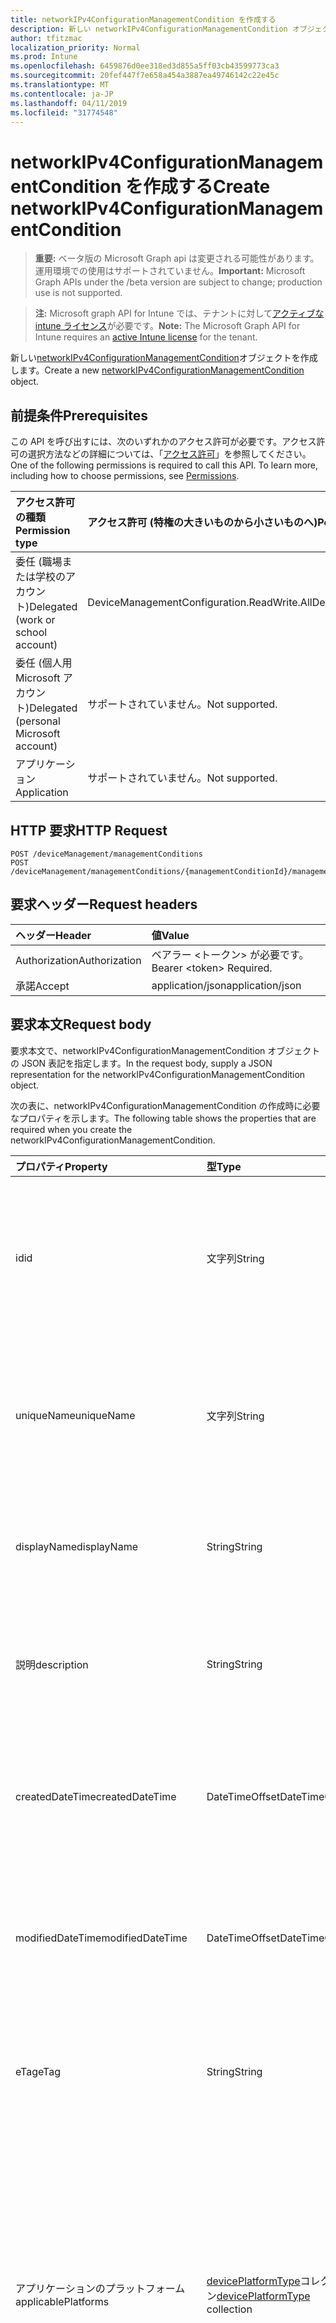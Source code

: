 ```yaml
---
title: networkIPv4ConfigurationManagementCondition を作成する
description: 新しい networkIPv4ConfigurationManagementCondition オブジェクトを作成します。
author: tfitzmac
localization_priority: Normal
ms.prod: Intune
ms.openlocfilehash: 6459876d0ee318ed3d855a5ff03cb43599773ca3
ms.sourcegitcommit: 20fef447f7e658a454a3887ea49746142c22e45c
ms.translationtype: MT
ms.contentlocale: ja-JP
ms.lasthandoff: 04/11/2019
ms.locfileid: "31774548"
---
```

# <a name="create-networkipv4configurationmanagementcondition"></a><span data-ttu-id="944b6-103">networkIPv4ConfigurationManagementCondition を作成する</span><span class="sxs-lookup"><span data-stu-id="944b6-103">Create networkIPv4ConfigurationManagementCondition</span></span>

> <span data-ttu-id="944b6-104">**重要:** ベータ版の Microsoft Graph api は変更される可能性があります。運用環境での使用はサポートされていません。</span><span class="sxs-lookup"><span data-stu-id="944b6-104">**Important:** Microsoft Graph APIs under the /beta version are subject to change; production use is not supported.</span></span>

> <span data-ttu-id="944b6-105">**注:** Microsoft graph API for Intune では、テナントに対して[アクティブな intune ライセンス](https://go.microsoft.com/fwlink/?linkid=839381)が必要です。</span><span class="sxs-lookup"><span data-stu-id="944b6-105">**Note:** The Microsoft Graph API for Intune requires an [active Intune license](https://go.microsoft.com/fwlink/?linkid=839381) for the tenant.</span></span>

<span data-ttu-id="944b6-106">新しい[networkIPv4ConfigurationManagementCondition](../resources/intune-fencing-networkipv4configurationmanagementcondition.md)オブジェクトを作成します。</span><span class="sxs-lookup"><span data-stu-id="944b6-106">Create a new [networkIPv4ConfigurationManagementCondition](../resources/intune-fencing-networkipv4configurationmanagementcondition.md) object.</span></span>

## <a name="prerequisites"></a><span data-ttu-id="944b6-107">前提条件</span><span class="sxs-lookup"><span data-stu-id="944b6-107">Prerequisites</span></span>
<span data-ttu-id="944b6-p101">この API を呼び出すには、次のいずれかのアクセス許可が必要です。アクセス許可の選択方法などの詳細については、「[アクセス許可](/graph/permissions-reference)」を参照してください。</span><span class="sxs-lookup"><span data-stu-id="944b6-p101">One of the following permissions is required to call this API. To learn more, including how to choose permissions, see [Permissions](/graph/permissions-reference).</span></span>

|<span data-ttu-id="944b6-110">アクセス許可の種類</span><span class="sxs-lookup"><span data-stu-id="944b6-110">Permission type</span></span>|<span data-ttu-id="944b6-111">アクセス許可 (特権の大きいものから小さいものへ)</span><span class="sxs-lookup"><span data-stu-id="944b6-111">Permissions (from most to least privileged)</span></span>|
|:---|:---|
|<span data-ttu-id="944b6-112">委任 (職場または学校のアカウント)</span><span class="sxs-lookup"><span data-stu-id="944b6-112">Delegated (work or school account)</span></span>|<span data-ttu-id="944b6-113">DeviceManagementConfiguration.ReadWrite.All</span><span class="sxs-lookup"><span data-stu-id="944b6-113">DeviceManagementConfiguration.ReadWrite.All</span></span>|
|<span data-ttu-id="944b6-114">委任 (個人用 Microsoft アカウント)</span><span class="sxs-lookup"><span data-stu-id="944b6-114">Delegated (personal Microsoft account)</span></span>|<span data-ttu-id="944b6-115">サポートされていません。</span><span class="sxs-lookup"><span data-stu-id="944b6-115">Not supported.</span></span>|
|<span data-ttu-id="944b6-116">アプリケーション</span><span class="sxs-lookup"><span data-stu-id="944b6-116">Application</span></span>|<span data-ttu-id="944b6-117">サポートされていません。</span><span class="sxs-lookup"><span data-stu-id="944b6-117">Not supported.</span></span>|

## <a name="http-request"></a><span data-ttu-id="944b6-118">HTTP 要求</span><span class="sxs-lookup"><span data-stu-id="944b6-118">HTTP Request</span></span>
<!-- {
  "blockType": "ignored"
}
-->
``` http
POST /deviceManagement/managementConditions
POST /deviceManagement/managementConditions/{managementConditionId}/managementConditionStatements/{managementConditionStatementId}/managementConditions
```

## <a name="request-headers"></a><span data-ttu-id="944b6-119">要求ヘッダー</span><span class="sxs-lookup"><span data-stu-id="944b6-119">Request headers</span></span>
|<span data-ttu-id="944b6-120">ヘッダー</span><span class="sxs-lookup"><span data-stu-id="944b6-120">Header</span></span>|<span data-ttu-id="944b6-121">値</span><span class="sxs-lookup"><span data-stu-id="944b6-121">Value</span></span>|
|:---|:---|
|<span data-ttu-id="944b6-122">Authorization</span><span class="sxs-lookup"><span data-stu-id="944b6-122">Authorization</span></span>|<span data-ttu-id="944b6-123">ベアラー &lt;トークン&gt; が必要です。</span><span class="sxs-lookup"><span data-stu-id="944b6-123">Bearer &lt;token&gt; Required.</span></span>|
|<span data-ttu-id="944b6-124">承諾</span><span class="sxs-lookup"><span data-stu-id="944b6-124">Accept</span></span>|<span data-ttu-id="944b6-125">application/json</span><span class="sxs-lookup"><span data-stu-id="944b6-125">application/json</span></span>|

## <a name="request-body"></a><span data-ttu-id="944b6-126">要求本文</span><span class="sxs-lookup"><span data-stu-id="944b6-126">Request body</span></span>
<span data-ttu-id="944b6-127">要求本文で、networkIPv4ConfigurationManagementCondition オブジェクトの JSON 表記を指定します。</span><span class="sxs-lookup"><span data-stu-id="944b6-127">In the request body, supply a JSON representation for the networkIPv4ConfigurationManagementCondition object.</span></span>

<span data-ttu-id="944b6-128">次の表に、networkIPv4ConfigurationManagementCondition の作成時に必要なプロパティを示します。</span><span class="sxs-lookup"><span data-stu-id="944b6-128">The following table shows the properties that are required when you create the networkIPv4ConfigurationManagementCondition.</span></span>

|<span data-ttu-id="944b6-129">プロパティ</span><span class="sxs-lookup"><span data-stu-id="944b6-129">Property</span></span>|<span data-ttu-id="944b6-130">型</span><span class="sxs-lookup"><span data-stu-id="944b6-130">Type</span></span>|<span data-ttu-id="944b6-131">説明</span><span class="sxs-lookup"><span data-stu-id="944b6-131">Description</span></span>|
|:---|:---|:---|
|<span data-ttu-id="944b6-132">id</span><span class="sxs-lookup"><span data-stu-id="944b6-132">id</span></span>|<span data-ttu-id="944b6-133">文字列</span><span class="sxs-lookup"><span data-stu-id="944b6-133">String</span></span>|<span data-ttu-id="944b6-134">管理条件の一意識別子。</span><span class="sxs-lookup"><span data-stu-id="944b6-134">Unique identifier for the management condition.</span></span> <span data-ttu-id="944b6-135">作成時に割り当てられたシステム生成値。</span><span class="sxs-lookup"><span data-stu-id="944b6-135">System generated value assigned when created.</span></span> <span data-ttu-id="944b6-136">[managementcondition](../resources/intune-fencing-managementcondition.md)から継承します</span><span class="sxs-lookup"><span data-stu-id="944b6-136">Inherited from [managementCondition](../resources/intune-fencing-managementcondition.md)</span></span>|
|<span data-ttu-id="944b6-137">uniqueName</span><span class="sxs-lookup"><span data-stu-id="944b6-137">uniqueName</span></span>|<span data-ttu-id="944b6-138">文字列</span><span class="sxs-lookup"><span data-stu-id="944b6-138">String</span></span>|<span data-ttu-id="944b6-139">管理条件の一意の名前。</span><span class="sxs-lookup"><span data-stu-id="944b6-139">Unique name for the management condition.</span></span> <span data-ttu-id="944b6-140">管理条件式で使用されます。</span><span class="sxs-lookup"><span data-stu-id="944b6-140">Used in management condition expressions.</span></span> <span data-ttu-id="944b6-141">[managementcondition](../resources/intune-fencing-managementcondition.md)から継承します</span><span class="sxs-lookup"><span data-stu-id="944b6-141">Inherited from [managementCondition](../resources/intune-fencing-managementcondition.md)</span></span>|
|<span data-ttu-id="944b6-142">displayName</span><span class="sxs-lookup"><span data-stu-id="944b6-142">displayName</span></span>|<span data-ttu-id="944b6-143">String</span><span class="sxs-lookup"><span data-stu-id="944b6-143">String</span></span>|<span data-ttu-id="944b6-144">管理条件の管理者定義の名前。</span><span class="sxs-lookup"><span data-stu-id="944b6-144">The admin defined name of the management condition.</span></span> <span data-ttu-id="944b6-145">[managementcondition](../resources/intune-fencing-managementcondition.md)から継承します</span><span class="sxs-lookup"><span data-stu-id="944b6-145">Inherited from [managementCondition](../resources/intune-fencing-managementcondition.md)</span></span>|
|<span data-ttu-id="944b6-146">説明</span><span class="sxs-lookup"><span data-stu-id="944b6-146">description</span></span>|<span data-ttu-id="944b6-147">String</span><span class="sxs-lookup"><span data-stu-id="944b6-147">String</span></span>|<span data-ttu-id="944b6-148">管理条件の管理者定義の説明。</span><span class="sxs-lookup"><span data-stu-id="944b6-148">The admin defined description of the management condition.</span></span> <span data-ttu-id="944b6-149">[managementcondition](../resources/intune-fencing-managementcondition.md)から継承します</span><span class="sxs-lookup"><span data-stu-id="944b6-149">Inherited from [managementCondition](../resources/intune-fencing-managementcondition.md)</span></span>|
|<span data-ttu-id="944b6-150">createdDateTime</span><span class="sxs-lookup"><span data-stu-id="944b6-150">createdDateTime</span></span>|<span data-ttu-id="944b6-151">DateTimeOffset</span><span class="sxs-lookup"><span data-stu-id="944b6-151">DateTimeOffset</span></span>|<span data-ttu-id="944b6-152">管理条件が作成された時刻。</span><span class="sxs-lookup"><span data-stu-id="944b6-152">The time the management condition was created.</span></span> <span data-ttu-id="944b6-153">サービス側を生成しました。</span><span class="sxs-lookup"><span data-stu-id="944b6-153">Generated service side.</span></span> <span data-ttu-id="944b6-154">[managementcondition](../resources/intune-fencing-managementcondition.md)から継承します</span><span class="sxs-lookup"><span data-stu-id="944b6-154">Inherited from [managementCondition](../resources/intune-fencing-managementcondition.md)</span></span>|
|<span data-ttu-id="944b6-155">modifiedDateTime</span><span class="sxs-lookup"><span data-stu-id="944b6-155">modifiedDateTime</span></span>|<span data-ttu-id="944b6-156">DateTimeOffset</span><span class="sxs-lookup"><span data-stu-id="944b6-156">DateTimeOffset</span></span>|<span data-ttu-id="944b6-157">管理条件が最後に変更された時刻。</span><span class="sxs-lookup"><span data-stu-id="944b6-157">The time the management condition was last modified.</span></span> <span data-ttu-id="944b6-158">サービス側を更新しました。</span><span class="sxs-lookup"><span data-stu-id="944b6-158">Updated service side.</span></span> <span data-ttu-id="944b6-159">[managementcondition](../resources/intune-fencing-managementcondition.md)から継承します</span><span class="sxs-lookup"><span data-stu-id="944b6-159">Inherited from [managementCondition](../resources/intune-fencing-managementcondition.md)</span></span>|
|<span data-ttu-id="944b6-160">eTag</span><span class="sxs-lookup"><span data-stu-id="944b6-160">eTag</span></span>|<span data-ttu-id="944b6-161">String</span><span class="sxs-lookup"><span data-stu-id="944b6-161">String</span></span>|<span data-ttu-id="944b6-162">管理条件の ETag。</span><span class="sxs-lookup"><span data-stu-id="944b6-162">ETag of the management condition.</span></span> <span data-ttu-id="944b6-163">サービス側を更新しました。</span><span class="sxs-lookup"><span data-stu-id="944b6-163">Updated service side.</span></span> <span data-ttu-id="944b6-164">[managementcondition](../resources/intune-fencing-managementcondition.md)から継承します</span><span class="sxs-lookup"><span data-stu-id="944b6-164">Inherited from [managementCondition](../resources/intune-fencing-managementcondition.md)</span></span>|
|<span data-ttu-id="944b6-165">アプリケーションのプラットフォーム</span><span class="sxs-lookup"><span data-stu-id="944b6-165">applicablePlatforms</span></span>|<span data-ttu-id="944b6-166">[devicePlatformType](../resources/intune-shared-deviceplatformtype.md)コレクション</span><span class="sxs-lookup"><span data-stu-id="944b6-166">[devicePlatformType](../resources/intune-shared-deviceplatformtype.md) collection</span></span>|<span data-ttu-id="944b6-167">この管理条件の適用可能なプラットフォーム。</span><span class="sxs-lookup"><span data-stu-id="944b6-167">The applicable platforms for this management condition.</span></span> <span data-ttu-id="944b6-168">[managementcondition](../resources/intune-fencing-managementcondition.md)から継承されます。</span><span class="sxs-lookup"><span data-stu-id="944b6-168">Inherited from [managementCondition](../resources/intune-fencing-managementcondition.md).</span></span> <span data-ttu-id="944b6-169">可能な値は、`android`、`androidForWork`、`iOS`、`macOS`、`windowsPhone81`、`windows81AndLater`、`windows10AndLater`、`androidWorkProfile` です。</span><span class="sxs-lookup"><span data-stu-id="944b6-169">Possible values are: `android`, `androidForWork`, `iOS`, `macOS`, `windowsPhone81`, `windows81AndLater`, `windows10AndLater`, `androidWorkProfile`.</span></span>|
|<span data-ttu-id="944b6-170">ipV4Prefix</span><span class="sxs-lookup"><span data-stu-id="944b6-170">ipV4Prefix</span></span>|<span data-ttu-id="944b6-171">文字列</span><span class="sxs-lookup"><span data-stu-id="944b6-171">String</span></span>|<span data-ttu-id="944b6-172">接続先の IPv4 サブネット。</span><span class="sxs-lookup"><span data-stu-id="944b6-172">The IPv4 subnet to be connected to.</span></span> <span data-ttu-id="944b6-173">例: 10.0.0.0/8</span><span class="sxs-lookup"><span data-stu-id="944b6-173">e.g. 10.0.0.0/8</span></span>|
|<span data-ttu-id="944b6-174">ipV4Gateway</span><span class="sxs-lookup"><span data-stu-id="944b6-174">ipV4Gateway</span></span>|<span data-ttu-id="944b6-175">文字列</span><span class="sxs-lookup"><span data-stu-id="944b6-175">String</span></span>|<span data-ttu-id="944b6-176">IPv4 ゲートウェイアドレス。</span><span class="sxs-lookup"><span data-stu-id="944b6-176">The IPv4 gateway address.</span></span> <span data-ttu-id="944b6-177">例: 10.0.0.0</span><span class="sxs-lookup"><span data-stu-id="944b6-177">e.g. 10.0.0.0</span></span>|
|<span data-ttu-id="944b6-178">ipV4DHCPServer</span><span class="sxs-lookup"><span data-stu-id="944b6-178">ipV4DHCPServer</span></span>|<span data-ttu-id="944b6-179">文字列</span><span class="sxs-lookup"><span data-stu-id="944b6-179">String</span></span>|<span data-ttu-id="944b6-180">アダプターの DHCP サーバーの IPv4 アドレス。</span><span class="sxs-lookup"><span data-stu-id="944b6-180">The IPv4 address of the DHCP server for the adapter.</span></span>|
|<span data-ttu-id="944b6-181">ipV4DNSServerList</span><span class="sxs-lookup"><span data-stu-id="944b6-181">ipV4DNSServerList</span></span>|<span data-ttu-id="944b6-182">String コレクション</span><span class="sxs-lookup"><span data-stu-id="944b6-182">String collection</span></span>|<span data-ttu-id="944b6-183">アダプターに対して構成されている IPv4 DNS サーバー。</span><span class="sxs-lookup"><span data-stu-id="944b6-183">The IPv4 DNS servers configured for the adapter.</span></span>|
|<span data-ttu-id="944b6-184">dnsSuffixList</span><span class="sxs-lookup"><span data-stu-id="944b6-184">dnsSuffixList</span></span>|<span data-ttu-id="944b6-185">String コレクション</span><span class="sxs-lookup"><span data-stu-id="944b6-185">String collection</span></span>|<span data-ttu-id="944b6-186">現在のネットワークの有効な DNS サフィックス。</span><span class="sxs-lookup"><span data-stu-id="944b6-186">Valid DNS suffixes for the current network.</span></span> <span data-ttu-id="944b6-187">例: seattle.contoso.com</span><span class="sxs-lookup"><span data-stu-id="944b6-187">e.g. seattle.contoso.com</span></span>|



## <a name="response"></a><span data-ttu-id="944b6-188">応答</span><span class="sxs-lookup"><span data-stu-id="944b6-188">Response</span></span>
<span data-ttu-id="944b6-189">成功した場合、このメソッド`201 Created`は応答コードと、応答本文で[networkIPv4ConfigurationManagementCondition](../resources/intune-fencing-networkipv4configurationmanagementcondition.md)オブジェクトを返します。</span><span class="sxs-lookup"><span data-stu-id="944b6-189">If successful, this method returns a `201 Created` response code and a [networkIPv4ConfigurationManagementCondition](../resources/intune-fencing-networkipv4configurationmanagementcondition.md) object in the response body.</span></span>

## <a name="example"></a><span data-ttu-id="944b6-190">例</span><span class="sxs-lookup"><span data-stu-id="944b6-190">Example</span></span>

### <a name="request"></a><span data-ttu-id="944b6-191">要求</span><span class="sxs-lookup"><span data-stu-id="944b6-191">Request</span></span>
<span data-ttu-id="944b6-192">以下は、要求の例です。</span><span class="sxs-lookup"><span data-stu-id="944b6-192">Here is an example of the request.</span></span>
``` http
POST https://graph.microsoft.com/beta/deviceManagement/managementConditions
Content-type: application/json
Content-length: 529

{
  "@odata.type": "#microsoft.graph.networkIPv4ConfigurationManagementCondition",
  "uniqueName": "Unique Name value",
  "displayName": "Display Name value",
  "description": "Description value",
  "eTag": "ETag value",
  "applicablePlatforms": [
    "androidForWork"
  ],
  "ipV4Prefix": "Ip V4Prefix value",
  "ipV4Gateway": "Ip V4Gateway value",
  "ipV4DHCPServer": "Ip V4DHCPServer value",
  "ipV4DNSServerList": [
    "Ip V4DNSServer List value"
  ],
  "dnsSuffixList": [
    "Dns Suffix List value"
  ]
}
```

### <a name="response"></a><span data-ttu-id="944b6-193">応答</span><span class="sxs-lookup"><span data-stu-id="944b6-193">Response</span></span>
<span data-ttu-id="944b6-p113">以下は、応答の例です。注:簡潔にするために、ここに示す応答オブジェクトは切り詰められている場合があります。すべてのプロパティは実際の呼び出しから返されます。</span><span class="sxs-lookup"><span data-stu-id="944b6-p113">Here is an example of the response. Note: The response object shown here may be truncated for brevity. All of the properties will be returned from an actual call.</span></span>
``` http
HTTP/1.1 201 Created
Content-Type: application/json
Content-Length: 697

{
  "@odata.type": "#microsoft.graph.networkIPv4ConfigurationManagementCondition",
  "id": "5e4a8284-8284-5e4a-8482-4a5e84824a5e",
  "uniqueName": "Unique Name value",
  "displayName": "Display Name value",
  "description": "Description value",
  "createdDateTime": "2017-01-01T00:02:43.5775965-08:00",
  "modifiedDateTime": "2017-01-01T00:00:22.8983556-08:00",
  "eTag": "ETag value",
  "applicablePlatforms": [
    "androidForWork"
  ],
  "ipV4Prefix": "Ip V4Prefix value",
  "ipV4Gateway": "Ip V4Gateway value",
  "ipV4DHCPServer": "Ip V4DHCPServer value",
  "ipV4DNSServerList": [
    "Ip V4DNSServer List value"
  ],
  "dnsSuffixList": [
    "Dns Suffix List value"
  ]
}
```





